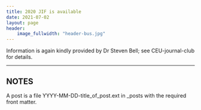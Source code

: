 ```yaml
---
title: 2020 JIF is available
date: 2021-07-02
layout: page
header:
    image_fullwidth: "header-bus.jpg"
---
```


Information is again kindly provided by Dr Steven Bell; see CEU-journal-club for details.

<!--more-->

---

## NOTES

A post is a file YYYY-MM-DD-title_of_post.ext in _posts with the required front matter.

